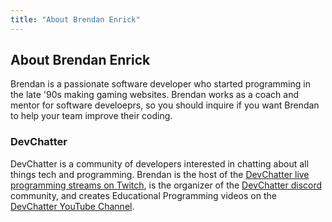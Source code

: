 ```yaml
---
title: "About Brendan Enrick"
---
```


## About Brendan Enrick

Brendan is a passionate software developer who started programming in the late '90s making gaming websites. Brendan works as a coach and mentor for software develoeprs, so you should inquire if you want Brendan to help your team improve their coding.

### DevChatter

DevChatter is a community of developers interested in chatting about all things tech and programming. Brendan is the host of the [DevChatter live programming streams on Twitch](https://www.twitch.tv/DevChatter), is the organizer of the [DevChatter discord](https://discord.gg/aQry9jG) community, and creates Educational Programming videos on the [DevChatter YouTube Channel](https://www.youtube.com/c/DevChatter).
